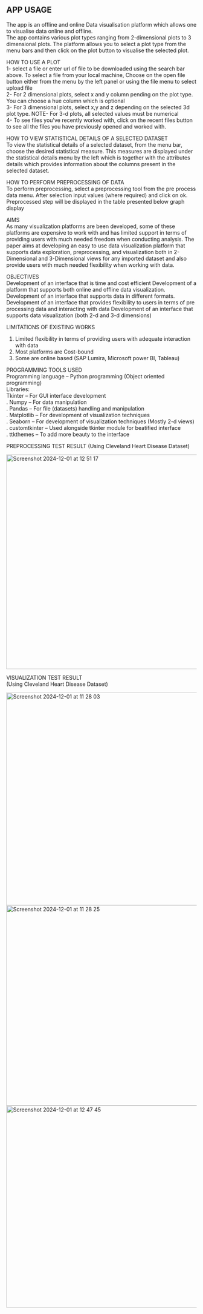 ## APP USAGE  
The app is an offline and online Data visualisation platform which allows one to visualise data online and offline.  
The app contains various plot types ranging from 2-dimensional plots to 3 dimensional plots. 
The platform allows you to select a plot type from the menu bars and then click on the plot button to visualise the selected plot.  

HOW TO USE A PLOT  
1- select a file or enter url of file to be downloaded using the search bar above. To select a file from your local machine,
    Choose on the open file button either from the menu by the left panel or using the file menu to select upload file  
2- For 2 dimensional plots, select x and y column pending on the plot type. You can choose a hue column which is optional  
3- For 3 dimensional plots, select x,y and z depending on the selected 3d plot type. NOTE- For 3-d plots, all selected values must be numerical  
4- To see files you've recently worked with, click on the recent files button to see all the files you have previously opened and worked with.  

HOW TO VIEW STATISTICAL DETAILS OF A SELECTED DATASET  
To view the statistical details of a selected dataset, from the menu bar, choose the desired statistical measure. This measures are displayed under the statistical details 
menu by the left which is together with the attributes details which provides information about the columns present in the selected dataset.  

HOW TO PERFORM PREPROCESSING OF DATA  
To perform preprocessing, select a preprocessing tool from the pre process data menu. After selection input values (where required) and click on ok. Preprocessed step will be displayed in the table presented below graph display

AIMS  
As many visualization platforms are been developed, some of these platforms are expensive to work with and has limited support in terms of providing users with much needed freedom when conducting analysis. The paper aims at developing an easy to use data visualization platform that supports data exploration, preprocessing, and visualization both in 2-Dimensional and 3-Dimensional views for any imported dataset and also provide users with much needed flexibility when working with data. 

OBJECTIVES  
Development of an interface that is time and cost efficient 
Development of a platform that supports both online and offline data visualization. 
Development of an interface that supports data in different formats. 
Development of an interface that provides flexibility to users in terms of pre processing data and interacting with data 
Development of an interface that supports data visualization (both 2-d and 3-d dimensions)

LIMITATIONS OF EXISTING WORKS
1. Limited flexibility in terms of providing users with adequate interaction with data
2. Most platforms are Cost-bound
3. Some are online based (SAP Lumira, Microsoft power BI, Tableau)

PROGRAMMING TOOLS  USED  
Programming language – Python programming (Object oriented programming)  
Libraries:  
Tkinter – For GUI interface development  
. Numpy – For data manipulation  
. Pandas – For file (datasets) handling and manipulation  
. Matplotlib – For development of visualization techniques  
. Seaborn – For development of visualization techniques (Mostly 2-d views)  
. customtkinter – Used alongside tkinter module for beatified interface  
. ttkthemes – To add more beauty to the interface

PREPROCESSING TEST RESULT (Using Cleveland Heart Disease Dataset)  

<img width="566" alt="Screenshot 2024-12-01 at 12 51 17" src="https://github.com/user-attachments/assets/66ee7fd1-aa7d-49bf-b414-1fc122093e3b">
  
VISUALIZATION TEST RESULT  
(Using Cleveland Heart Disease Dataset)

<img width="561" alt="Screenshot 2024-12-01 at 11 28 03" src="https://github.com/user-attachments/assets/7afff14d-5fab-4692-b998-1ea4b8d1ff64">  

<img width="529" alt="Screenshot 2024-12-01 at 11 28 25" src="https://github.com/user-attachments/assets/e5837ef7-add9-499b-b87e-3db746f38b56">  

<img width="533" alt="Screenshot 2024-12-01 at 12 47 45" src="https://github.com/user-attachments/assets/c5acdf64-7e84-4c78-88b5-f82af8e97479">
